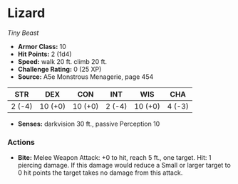 # Lizard

*Tiny* *Beast*

- **Armor Class:** 10
- **Hit Points:** 2 (1d4)
- **Speed:** walk 20 ft. climb 20 ft.
- **Challenge Rating:** 0 (25 XP)
- **Source:** A5e Monstrous Menagerie, page 454

| STR | DEX | CON | INT | WIS | CHA |
| --- | --- | --- | --- | --- | --- |
| 2 (-4) | 10 (+0) | 10 (+0) | 2 (-4) | 10 (+0) | 4 (-3) |

- **Senses:** darkvision 30 ft., passive Perception 10

### Actions

- **Bite:** Melee Weapon Attack: +0 to hit, reach 5 ft., one target. Hit: 1 piercing damage. If this damage would reduce a Small or larger target to 0 hit points  the target takes no damage from this attack.


